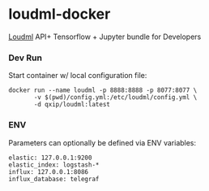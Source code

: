 # loudml-docker
[Loudml](http://loudml.io) API+ Tensorflow + Jupyter bundle for Developers

### Dev Run
Start container w/ local configuration file:
```
docker run --name loudml -p 8888:8888 -p 8077:8077 \
       -v $(pwd)/config.yml:/etc/loudml/config.yml \
       -d qxip/loudml:latest
```

### ENV
Parameters can optionally be defined via ENV variables:
```
elastic: 127.0.0.1:9200
elastic_index: logstash-*
influx: 127.0.0.1:8086
influx_database: telegraf
```
